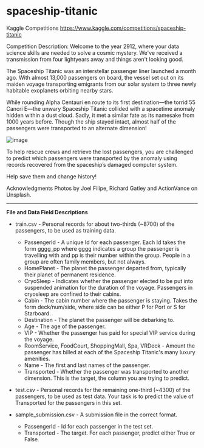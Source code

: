 # spaceship-titanic
Kaggle Competitions
https://www.kaggle.com/competitions/spaceship-titanic

Competition Description:
Welcome to the year 2912, where your data science skills are needed to solve a cosmic mystery. We've received a transmission from four lightyears away and things aren't looking good.

The Spaceship Titanic was an interstellar passenger liner launched a month ago. With almost 13,000 passengers on board, the vessel set out on its maiden voyage transporting emigrants from our solar system to three newly habitable exoplanets orbiting nearby stars.

While rounding Alpha Centauri en route to its first destination—the torrid 55 Cancri E—the unwary Spaceship Titanic collided with a spacetime anomaly hidden within a dust cloud. Sadly, it met a similar fate as its namesake from 1000 years before. Though the ship stayed intact, almost half of the passengers were transported to an alternate dimension!

![image](https://user-images.githubusercontent.com/72070253/187190686-5fce09ef-0795-4917-afac-168737a863d6.png)

To help rescue crews and retrieve the lost passengers, you are challenged to predict which passengers were transported by the anomaly using records recovered from the spaceship’s damaged computer system.

Help save them and change history!

Acknowledgments
Photos by Joel Filipe, Richard Gatley and ActionVance on Unsplash.


------------------------------------------------------------------------------------------------------------
<b>
File and Data Field Descriptions</b>
<ul>
<li>train.csv - Personal records for about two-thirds (~8700) of the passengers, to be used as training data.</li>
  <ul>
  <li>PassengerId - A unique Id for each passenger. Each Id takes the form gggg_pp where gggg indicates a group the passenger is travelling with and pp is their number within the group. People in a group are often family members, but not always.</li>
<li>HomePlanet - The planet the passenger departed from, typically their planet of permanent residence.</li>
<li>CryoSleep - Indicates whether the passenger elected to be put into suspended animation for the duration of the voyage. Passengers in cryosleep are confined to their cabins.</li>
<li>Cabin - The cabin number where the passenger is staying. Takes the form deck/num/side, where side can be either P for Port or S for Starboard.</li>
    <li>Destination - The planet the passenger will be debarking to.</li>
    <li>Age - The age of the passenger.</li>
    <li>VIP - Whether the passenger has paid for special VIP service during the voyage.</li>
<li>RoomService, FoodCourt, ShoppingMall, Spa, VRDeck - Amount the passenger has billed at each of the Spaceship Titanic's many luxury amenities.</li>
    <li>Name - The first and last names of the passenger.</li>
<li>Transported - Whether the passenger was transported to another dimension. This is the target, the column you are trying to predict.</li>
  </ul>
 </ul>
 <ul>
  <li>test.csv - Personal records for the remaining one-third (~4300) of the passengers, to be used as test data. Your task is to predict the value of Transported for the passengers in this set.</li>
</ul>
<ul><li>
  sample_submission.csv - A submission file in the correct format.</li>
  <ul><li>
    PassengerId - Id for each passenger in the test set.</li>
    <li>Transported - The target. For each passenger, predict either True or False.</li>
</ul>
